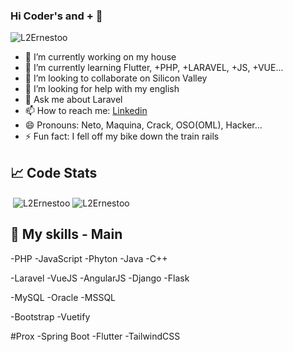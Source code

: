 ### Hi Coder's and + 👋
<p align="left"><img src="https://komarev.com/ghpvc/?username=L2Ernestoo" alt="L2Ernestoo" /> </p>

<!--
**L2Ernestoo/L2Ernestoo** is a ✨ _special_ ✨ repository because its `README.md` (this file) appears on your GitHub profile.

Here are some ideas to get you started:
-->

- 🔭 I’m currently working on my house
- 🌱 I’m currently learning Flutter, +PHP, +LARAVEL, +JS, +VUE...
- 👯 I’m looking to collaborate on Silicon Valley
- 🤔 I’m looking for help with my english
- 💬 Ask me about Laravel
- 📫 How to reach me: <a href="https://linkedin.com/in/jorge-orellana-gt/" target="blank">Linkedin</a>
- 😄 Pronouns: Neto, Maquina, Crack, OSO(OML), Hacker...
- ⚡ Fun fact: I fell off my bike down the train rails

<h2>📈 Code Stats</h2>
<p align="left">&nbsp;<img align="center" src="https://github-readme-stats.vercel.app/api?username=L2Ernestoo&show_icons=true&theme=vue-dark" alt="L2Ernestoo" />
<img align="center" src="https://github-readme-stats.vercel.app/api/top-langs/?username=L2Ernestoo&langs_count=9&layout=compact&hide=jupyter%20notebook&theme=vue-dark" alt="L2Ernestoo" /></p>



<h2>🚀 My skills - Main</h2>
  -PHP
  -JavaScript
  -Phyton
  -Java
  -C++
  
  -Laravel
  -VueJS
  -AngularJS
  -Django
  -Flask
  
  -MySQL
  -Oracle
  -MSSQL
  
  -Bootstrap
  -Vuetify
  
  #Prox
  -Spring Boot
  -Flutter
  -TailwindCSS
